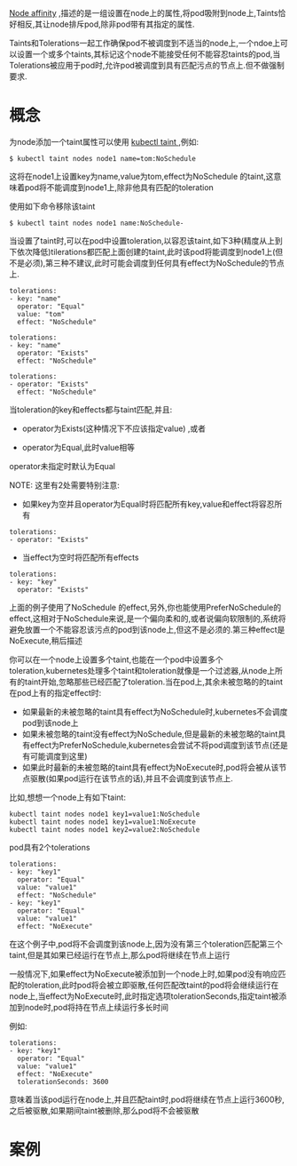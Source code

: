 [Node affinity](https://kubernetes.io/docs/concepts/configuration/assign-pod-node/#node-affinity-beta-feature) ,描述的是一组设置在node上的属性,将pod吸附到node上,Taints恰好相反,其让node排斥pod,除非pod带有其指定的属性.

Taints和Tolerations一起工作确保pod不被调度到不适当的node上,一个ndoe上可以设置一个或多个taints,其标记这个node不能接受任何不能容忍taints的pod,当Tolerations被应用于pod时,允许pod被调度到具有匹配污点的节点上.但不做强制要求.

# 概念

为node添加一个taint属性可以使用 [kubectl taint ](https://kubernetes.io/docs/reference/generated/kubectl/kubectl-commands#taint),例如:

```
$ kubectl taint nodes node1 name=tom:NoSchedule
```

这将在node1上设置key为name,value为tom,effect为NoSchedule 的taint,这意味着pod将不能调度到node1上,除非他具有匹配的toleration

使用如下命令移除该taint

```
$ kubectl taint nodes node1 name:NoSchedule-
```

当设置了taint时,可以在pod中设置toleration,以容忍该taint,如下3种\(精度从上到下依次降低\)tilerations都匹配上面创建的taint,此时该pod将能调度到node1上\(但不是必须\),第三种不建议,此时可能会调度到任何具有effect为NoSchedule的节点上.

```
tolerations:
- key: "name"
  operator: "Equal"
  value: "tom"
  effect: "NoSchedule"
```

```
tolerations:
- key: "name"
  operator: "Exists"
  effect: "NoSchedule"
```

```
tolerations:
- operator: "Exists"
  effect: "NoSchedule"
```

当toleration的key和effects都与taint匹配,并且:

* operator为Exists\(这种情况下不应该指定value\) ,或者

* operator为Equal,此时value相等

operator未指定时默认为Equal

NOTE: 这里有2处需要特别注意:

* 如果key为空并且operator为Equal时将匹配所有key,value和effect将容忍所有

```
tolerations:
- operator: "Exists"
```

* 当effect为空时将匹配所有effects

```
tolerations:
- key: "key"
  operator: "Exists"
```

上面的例子使用了NoSchedule 的effect,另外,你也能使用PreferNoSchedule的effect,这相对于NoSchedule来说,是一个偏向柔和的,或者说偏向软限制的,系统将避免放置一个不能容忍该污点的pod到该node上,但这不是必须的.第三种effect是NoExecute,稍后描述

你可以在一个node上设置多个taint,也能在一个pod中设置多个toleration,kubernetes处理多个taint和toleration就像是一个过滤器,从node上所有的taint开始,忽略那些已经匹配了toleration.当在pod上,其余未被忽略的的taint在pod上有的指定effect时:

* 如果最新的未被忽略的taint具有effect为NoSchedule时,kubernetes不会调度pod到该node上
* 如果未被忽略的taint没有effect为NoSchedule,但是最新的未被忽略的taint具有effect为PreferNoSchedule,kubernetes会尝试不将pod调度到该节点\(还是有可能调度到这里\)
* 如果此时最新的未被忽略的taint具有effect为NoExecute时,pod将会被从该节点驱散\(如果pod运行在该节点的话\),并且不会调度到该节点上.

比如,想想一个node上有如下taint:

```
kubectl taint nodes node1 key1=value1:NoSchedule
kubectl taint nodes node1 key1=value1:NoExecute
kubectl taint nodes node1 key2=value2:NoSchedule
```

pod具有2个tolerations

```
tolerations:
- key: "key1"
  operator: "Equal"
  value: "value1"
  effect: "NoSchedule"
- key: "key1"
  operator: "Equal"
  value: "value1"
  effect: "NoExecute"
```

在这个例子中,pod将不会调度到该node上,因为没有第三个toleration匹配第三个taint,但是其如果已经运行在节点上,那么pod将继续在节点上运行

一般情况下,如果effect为NoExecute被添加到一个node上时,如果pod没有响应匹配的toleration,此时pod将会被立即驱散,任何匹配改taint的pod将会继续运行在node上,当effect为NoExecute时,此时指定选项tolerationSeconds,指定taint被添加到node时,pod将持在节点上续运行多长时间

例如:

```
tolerations:
- key: "key1"
  operator: "Equal"
  value: "value1"
  effect: "NoExecute"
  tolerationSeconds: 3600
```

意味着当该pod运行在node上,并且匹配taint时,pod将继续在节点上运行3600秒,之后被驱散,如果期间taint被删除,那么pod将不会被驱散

# 案例





